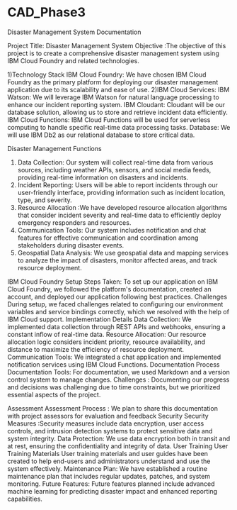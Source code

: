 # CAD_Phase3
Disaster Management System Documentation

Project Title: Disaster Management System
Objective :The objective of this project is to create a comprehensive disaster management system using IBM Cloud Foundry and related technologies.

1)Technology Stack
IBM Cloud Foundry: We have chosen IBM Cloud Foundry as the primary platform for deploying our disaster management application due to its scalability and ease of use.
2)IBM Cloud Services:
   IBM Watson: We will leverage IBM Watson for natural language processing to enhance our incident reporting system.
   IBM Cloudant: Cloudant will be our database solution, allowing us to store and retrieve incident data efficiently.
   IBM Cloud Functions: IBM Cloud Functions will be used for serverless computing to handle specific real-time data processing tasks.
Database: We will use IBM Db2 as our relational database to store critical data.

Disaster Management Functions
1. Data Collection: Our system will collect real-time data from various sources, including weather APIs, sensors, and social media feeds, providing real-time information on disasters and incidents.
2. Incident Reporting: Users will be able to report incidents through our user-friendly interface, providing information such as incident location, type, and severity.
3. Resource Allocation :We have developed resource allocation algorithms that consider incident severity and real-time data to efficiently deploy emergency responders and resources.
4. Communication Tools: Our system includes notification and chat features for effective communication and coordination among stakeholders during disaster events.
5. Geospatial Data Analysis: We use geospatial data and mapping services to analyze the impact of disasters, monitor affected areas, and track resource deployment.

 IBM Cloud Foundry Setup
Steps Taken: To set up our application on IBM Cloud Foundry, we followed the platform's documentation, created an account, and deployed our application following best practices. Challenges During setup, we faced challenges related to configuring our environment variables and service bindings correctly, which we resolved with the help of IBM Cloud support.
Implementation Details
Data Collection: We implemented data collection through REST APIs and webhooks, ensuring a constant inflow of real-time data.
Resource Allocation: Our resource allocation logic considers incident priority, resource availability, and distance to maximize the efficiency of resource deployment.
Communication Tools: We integrated a chat application and implemented notification services using IBM Cloud Functions.
Documentation Process
Documentation Tools: For documentation, we used Markdown and a version control system to manage changes.
Challenges : Documenting our progress and decisions was challenging due to time constraints, but we prioritized essential aspects of the project.

Assessment
Assessment Process : We plan to share this documentation with project assessors for evaluation and feedback
Security
Security Measures :Security measures include data encryption, user access controls, and intrusion detection systems to protect sensitive data and system integrity.
Data Protection: We use data encryption both in transit and at rest, ensuring the confidentiality and integrity of data.
User Training
User Training Materials User training materials and user guides have been created to help end-users and administrators understand and use the system effectively.
Maintenance Plan: We have established a routine maintenance plan that includes regular updates, patches, and system monitoring.
Future Features: Future features planned include advanced machine learning for predicting disaster impact and enhanced reporting capabilities.
